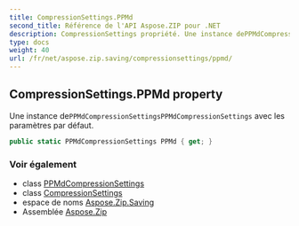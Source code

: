 ```yaml
---
title: CompressionSettings.PPMd
second_title: Référence de l'API Aspose.ZIP pour .NET
description: CompressionSettings propriété. Une instance dePPMdCompressionSettingsPPMdCompressionSettings avec les paramètres par défaut.
type: docs
weight: 40
url: /fr/net/aspose.zip.saving/compressionsettings/ppmd/
---
```

## CompressionSettings.PPMd property

Une instance de`PPMdCompressionSettingsPPMdCompressionSettings` avec les paramètres par défaut.

```csharp
public static PPMdCompressionSettings PPMd { get; }
```

### Voir également

* class [PPMdCompressionSettings](../../ppmdcompressionsettings/)
* class [CompressionSettings](../)
* espace de noms [Aspose.Zip.Saving](../../compressionsettings/)
* Assemblée [Aspose.Zip](../../../)


